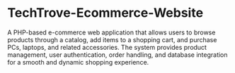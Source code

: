 # TechTrove-Ecommerce-Website
A PHP-based e-commerce web application that allows users to browse products through a catalog, add items to a shopping cart, and purchase PCs, laptops, and related accessories. The system provides product management, user authentication, order handling, and database integration for a smooth and dynamic shopping experience.
